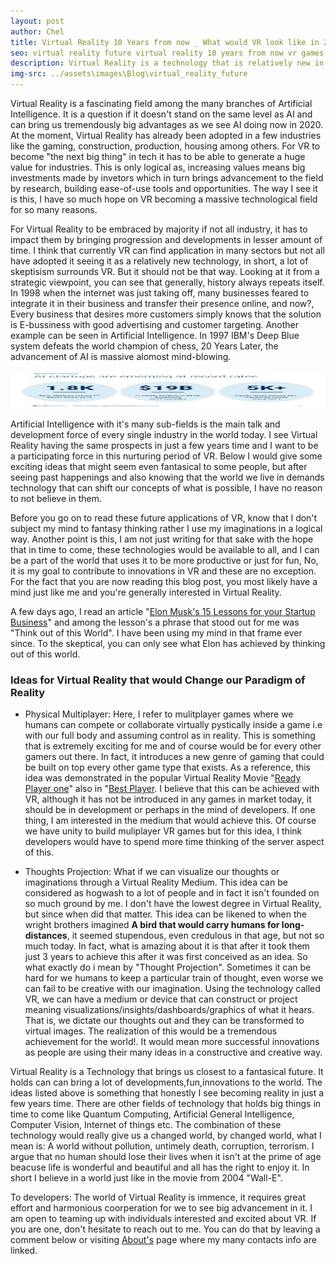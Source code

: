 ```yaml
---
layout: post
author: Chel
title: Virtual Reality 10 Years from now _ What would VR look like in 2030?
seo: virtual reality future virtual reality 10 years from now vr games virtual reality
description: Virtual Reality is a technology that is relatively new in the industry, there exists some skeptisism about it but if we really use our imagination as is required, what does the future hold for us in VR. This blog post conatins some personal opinion of mine and some ideas that could become our reality in a few years
img-src: ../assets\images\Blog\virtual_reality_future
---
```


Virtual Reality is a fascinating field among the many branches of Artificial Intelligence. It is a question if it doesn't stand on the same level as AI and can bring us tremendously big advantages as we see AI doing now in 2020. At the moment, Virtual Reality has already been adopted in a few industries like the gaming, construction, production, housing among others. For VR to become "the next big thing" in tech it has to be able to generate a huge value for industries. This is only logical as, increasing values means big investments made by invetors which in turn brings advancement to the field by research, building ease-of-use tools and opportunities. The way I see it is this, I have so much hope on VR becoming a massive technological field for so many reasons. 

For Virtual Reality to be embraced by majority if not all industry, it has to impact them by bringing progression and developments in lesser amount of time. I think that currently VR can find application in many sectors but not all have adopted it seeing it as a relatively new technology, in short, a lot of skeptisism surrounds VR. But it should not be that way. Looking at it from a strategic viewpoint, you can see that generally, history always repeats itself. In 1998 when the internet was just taking off, many businesses feared to integrate it in their business and transfer their presence online, and now?, Every business that desires more customers simply knows that the solution is E-bussiness with good advertising and customer targeting. Another example can be seen in Artificial Intelligence. In 1997 IBM's Deep Blue system defeats the world champion of chess, 20 Years Later, the advancement of AI is massive alomost mind-blowing. 

<img src="\assets\images\Blog\Blog-img\ai-taking-off1.webp" class="img-fluid" alt="Annotation_File_Showing_Bounding_Box_position_In_Kangaroo_Dataset" width="100%" height="60vh">

Artificial Intelligence with it's many sub-fields is the main talk and development force of every single industry in the world today. I see Virtual Reality having the same prospects in just a few years time and I want to be a participating force in this nurturing period of VR. Below I would give some exciting ideas that might seem even fantasical to some people, but after seeing past happenings and also knowing that the world we live in demands technology that can shift our concepts of what is possible, I have no reason to not believe in them. 

Before you go on to read these future applications of VR, know that I don't subject my mind to fantasy thinking rather I use my imaginations in a logical way. Another point is this, I am not just writing for that sake with the hope that in time to come, these technologies would be available to all, and I can be a part of the world that uses it to be more productive or just for fun, No, it is my goal to contribute to innovations in VR and these are no exception. For the fact that you are now reading this blog post, you most likely have a mind just like me and you're generally interested in Virtual Reality. 

A few days ago, I read an article "<a href="https://www.incomediary.com/business-startup-lessons-elon-musk">Elon Musk's 15 Lessons for your Startup Business</a>" and among the lesson's a phrase that stood out for me was "Think out of this World". I have been using my mind in that frame ever since. To the skeptical, you can only see what Elon has achieved by thinking out of this world.


<h3>Ideas for Virtual Reality that would Change our Paradigm of Reality</h3>

* Physical Multiplayer: Here, I refer to mulitplayer games where we humans can compete or collaborate virtually pystically inside a game i.e with our full body and assuming control as in reality. This is something that is extremely exciting for me and of course would be for every other gamers out there. In fact, it introduces a new genre of gaming that could be built on top every other game type that exists. As a reference, this idea was demonstrated in the popular Virtual Reality Movie "<a href="https://www.imdb.com/title/tt1677720/">Ready Player one</a>" also in "<a href="https://www.imdb.com/title/tt1535615/">Best Player</a>. I believe that this can be achieved with VR, although it has not be introduced in any games in market today, it should be in development or perhaps in the mind of developers. If one thing, I am interested in the medium that would achieve this. Of course we have unity to build muliplayer VR games but for this idea, I think developers would have to spend more time thinking of the server aspect of this.

* Thoughts Projection: What if we can visualize our thoughts or imaginations through a Virtual Reality Medium. This idea can be considered as hogwash to a lot of people and in fact it isn't founded on so much ground by me. I don't have the lowest degree in Virtual Reality, but since when did that matter. This idea can be likened to when the wright brothers imagined <b>A bird that would carry humans for long-distances</b>, it seemed stupendous, even credulous in that age, but not so much today. In fact, what is amazing about it is that after it took them just 3 years to achieve this after it was first conceived as an idea. So what exactly do i mean by "Thought Projection". Sometimes it can be hard for we humans to keep a particular train of thought, even worse we can fail to be creative with our imagination. Using the technology called VR, we can have a medium or device that can construct or project meaning visualizations/insights/dashboards/graphics of what it hears. That is, we dictate our thoughts out and they can be transformed to virtual images. The realization of this would be a tremendous achievement for the world!. It would mean more successful innovations as people are using their many ideas in a constructive and creative way. 


Virtual Reality is a Technology that brings us closest to a fantasical future. It holds can can bring a lot of developments,fun,innovations to the world. The ideas listed above is something that honestly I see becoming reality in just a few years time. There are other fields of technology that holds big things in time to come like Quantum Computing, Artificial General Intelligence, Computer Vision, Internet of things etc. The combination of these technology would really give us a changed world, by changed world, what I mean is: A world without pollution, untimely death, corruption, terrorism. I argue that no human should lose their lives when it isn't at the prime of age beacuse life is wonderful and beautiful and all has the right to enjoy it. In short I believe in a world just like in the movie from 2004 "Wall-E". 

To developers: The world of Virtual Reality is immence, it requires great effort and harmonious coorperation for we to see big advancement in it. I am open to teaming up with individuals interested and excited about VR. If you are one, don't hesitate to reach out to me. You can do that by leaving a comment below or visiting <a href="https://channelai.netlify.app/about">About's</a> page where my many contacts info are linked. 

